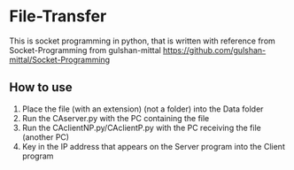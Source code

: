 # File-Transfer

This is socket programming in python, that is written with reference from Socket-Programming from gulshan-mittal
https://github.com/gulshan-mittal/Socket-Programming

## How to use

1. Place the file (with an extension) (not a folder) into the Data folder
2. Run the CAserver.py with the PC containing the file
3. Run the CAclientNP.py/CAclientP.py with the PC receiving the file (another PC)
4. Key in the IP address that appears on the Server program into the Client program